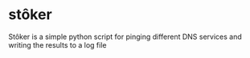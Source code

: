 # stôker
Stôker is a simple python script for pinging different DNS services and writing the results to a log file
